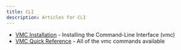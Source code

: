 ```yaml
---
title: CLI
description: Articles for CLI
---
```


* [VMC Installation](/tools/vmc/installing-vmc.html) - Installing the Command-Line Interface (vmc)
* [VMC Quick Reference](/tools/vmc/vmc-quick-ref.html) - All of the vmc commands available
